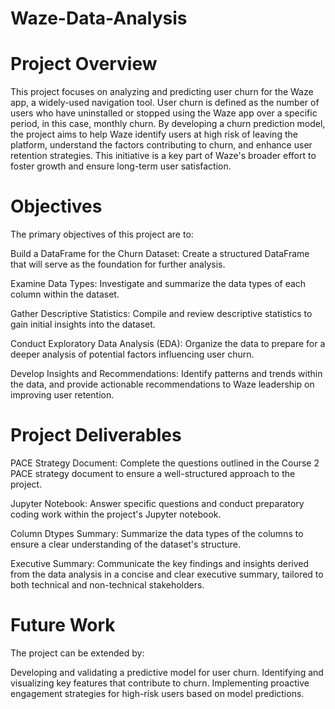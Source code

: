 # Waze-Data-Analysis

# Project Overview
This project focuses on analyzing and predicting user churn for the Waze app, a widely-used navigation tool. User churn is defined as the number of users who have uninstalled or stopped using the Waze app over a specific period, in this case, monthly churn. By developing a churn prediction model, the project aims to help Waze identify users at high risk of leaving the platform, understand the factors contributing to churn, and enhance user retention strategies. This initiative is a key part of Waze's broader effort to foster growth and ensure long-term user satisfaction.

# Objectives
The primary objectives of this project are to:

Build a DataFrame for the Churn Dataset: Create a structured DataFrame that will serve as the foundation for further analysis.

Examine Data Types: Investigate and summarize the data types of each column within the dataset.

Gather Descriptive Statistics: Compile and review descriptive statistics to gain initial insights into the dataset.

Conduct Exploratory Data Analysis (EDA): Organize the data to prepare for a deeper analysis of potential factors influencing user churn.

Develop Insights and Recommendations: Identify patterns and trends within the data, and provide actionable recommendations to Waze leadership on improving user retention.

# Project Deliverables
PACE Strategy Document: Complete the questions outlined in the Course 2 PACE strategy document to ensure a well-structured approach to the project.

Jupyter Notebook: Answer specific questions and conduct preparatory coding work within the project's Jupyter notebook.

Column Dtypes Summary: Summarize the data types of the columns to ensure a clear understanding of the dataset's structure.

Executive Summary: Communicate the key findings and insights derived from the data analysis in a concise and clear executive summary, tailored to both technical and non-technical stakeholders.

# Future Work
The project can be extended by:

Developing and validating a predictive model for user churn.
Identifying and visualizing key features that contribute to churn.
Implementing proactive engagement strategies for high-risk users based on model predictions.
